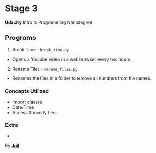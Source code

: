 # Stage 3
**Udacity** Intro to Programming Nanodegree

## Programs
1. Break Time - `break_time.py`
  - Opens a Youtube video in a web browser every two hours.
2. Rename Files - `rename_files.py`
  - Renames the files in a folder to remove all numbers from file names.

### Concepts Utilized
- Import classes
- Date/Time
- Access & modify files

### Extra
-

By [**Juil**](http://juil.me)
